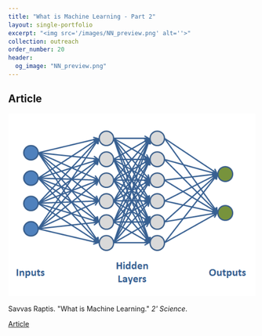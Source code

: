```yaml
---
title: "What is Machine Learning - Part 2"
layout: single-portfolio
excerpt: "<img src='/images/NN_preview.png' alt=''>"
collection: outreach
order_number: 20
header:
  og_image: "NN_preview.png"
---
```



## Article
![test](/images/NN_preview.png)

Savvas Raptis. "What is Machine Learning." *2' Science*.

[Article](https://savvasraptis.github.io/)
